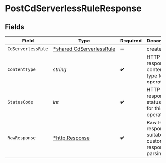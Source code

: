 # PostCdServerlessRuleResponse


## Fields

| Field                                                                      | Type                                                                       | Required                                                                   | Description                                                                |
| -------------------------------------------------------------------------- | -------------------------------------------------------------------------- | -------------------------------------------------------------------------- | -------------------------------------------------------------------------- |
| `CdServerlessRule`                                                         | [*shared.CdServerlessRule](../../../pkg/models/shared/cdserverlessrule.md) | :heavy_minus_sign:                                                         | created.                                                                   |
| `ContentType`                                                              | *string*                                                                   | :heavy_check_mark:                                                         | HTTP response content type for this operation                              |
| `StatusCode`                                                               | *int*                                                                      | :heavy_check_mark:                                                         | HTTP response status code for this operation                               |
| `RawResponse`                                                              | [*http.Response](https://pkg.go.dev/net/http#Response)                     | :heavy_check_mark:                                                         | Raw HTTP response; suitable for custom response parsing                    |